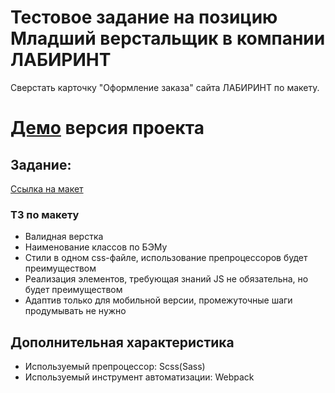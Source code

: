 # **Тестовое задание на позицию Младший верстальщик в компании ЛАБИРИНТ**
Сверстать карточку "Оформление заказа" сайта ЛАБИРИНТ по макету.

# [Демо](https://fadeyush.github.io/labirint/) версия проекта 

## Задание:
[Ссылка на макет](https://www.figma.com/file/djbJCdbrGYUJAkfLf5Jah5/%D0%A2%D0%B5%D1%81%D1%82%D0%BE%D0%B2%D0%BE%D0%B5-%D0%B2%D0%B5%D1%80%D1%81%D1%82%D0%B0%D0%BB%D1%8C%D1%89%D0%B8%D0%BA-2022?node-id=0%3A1)
### ТЗ по макету
- Валидная верстка
- Наименование классов по БЭМу
- Стили в одном css-файле, использование препроцессоров будет преимуществом
- Реализация элементов, требующая знаний JS не обязательна, но будет преимуществом
- Адаптив только для мобильной версии, промежуточные шаги продумывать не нужно

## Дополнительная характеристика
- Используемый препроцессор: Scss(Sass)
- Используемый инструмент автоматизации: Webpack
